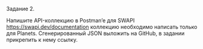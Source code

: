 Задание 2.

Напишите API-коллекцию в Postman’e для SWAPI https://swapi.dev/documentation
коллекцию необходимо написать только для Planets. Сгенерированный JSON выложить на GitHub, в задании прикрепить к нему ссылку.
